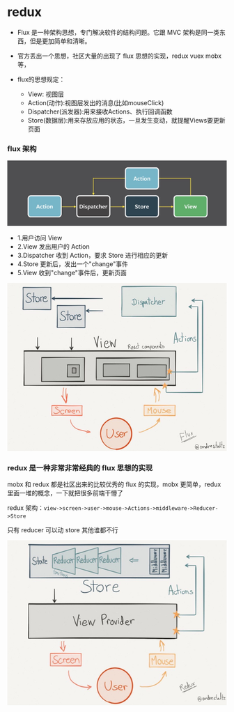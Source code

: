 # redux

- Flux 是一种架构思想，专门解决软件的结构问题。它跟 MVC 架构是同一类东西，但是更加简单和清晰。

- 官方丢出一个思想，社区大量的出现了 flux 思想的实现，redux vuex mobx 等，
- flux的思想规定：
  - View: 视图层
  - Action(动作):视图层发出的消息(比如mouseClick)
  - Dispatcher(派发器):用来接收Actions、执行回调函数
  - Store(数据层):用来存放应用的状态，一旦发生变动，就提醒Views要更新页面

### flux 架构

![flux](../assert/flux.jpg)

- 1.用户访问 View
- 2.View 发出用户的 Action
- 3.Dispatcher 收到 Action，要求 Store 进行相应的更新
- 4.Store 更新后，发出一个"change"事件
- 5.View 收到"change"事件后，更新页面

![](../assert/flux-1.jpg)

### redux 是一种非常非常经典的 flux 思想的实现

mobx 和 redux 都是社区出来的比较优秀的 flux 的实现，mobx 更简单，redux 里面一堆的概念，一下就把很多前端干懵了

redux 架构：`view->screen->user->mouse->Actions->middleware->Reducer->Store`

只有 reducer 可以动 store 其他谁都不行

![](../assert/redux-0.jpg)